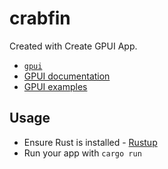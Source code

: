 # crabfin

Created with Create GPUI App.

- [`gpui`](https://www.gpui.rs/)
- [GPUI documentation](https://github.com/zed-industries/zed/tree/main/crates/gpui/docs)
- [GPUI examples](https://github.com/zed-industries/zed/tree/main/crates/gpui/examples)

## Usage

- Ensure Rust is installed - [Rustup](https://rustup.rs/)
- Run your app with `cargo run`
